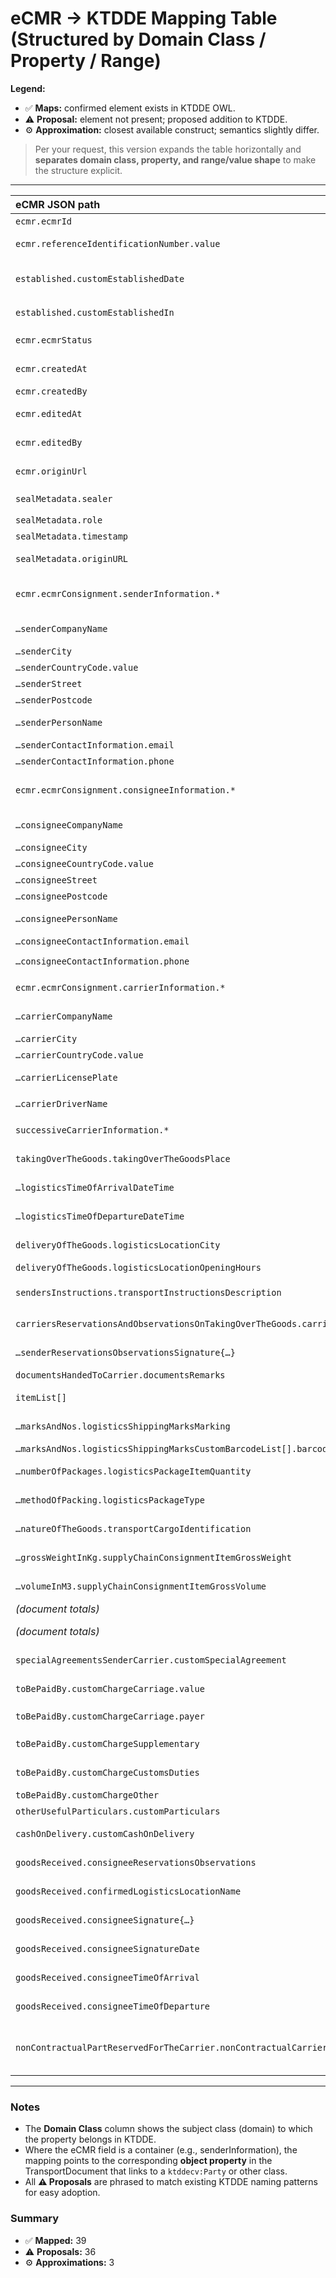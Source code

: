 # eCMR → KTDDE Mapping Table (Structured by Domain Class / Property / Range)

**Legend:**
- ✅ **Maps:** confirmed element exists in KTDDE OWL.
- ⚠️ **Proposal:** element not present; proposed addition to KTDDE.
- ⚙️ **Approximation:** closest available construct; semantics slightly differ.

> Per your request, this version expands the table horizontally and **separates domain class, property, and range/value shape** to make the structure explicit.

---

| eCMR JSON path | Meaning | **KTDDE Domain Class** | **KTDDE Property** | **Range / Value Shape** | Example value | Status |
|:--|:--|:--|:--|:--|:--|:--|
| `ecmr.ecmrId` | CMR number | `ktddecv:TransportDocument` | `ktddecv:transportDocumentNumber` | xsd:string | `"ECMR-2025-001"` | ✅ Maps |
| `ecmr.referenceIdentificationNumber.value` | External reference | `ktddecv:TransportDocument` | `ktddecv:documentIdentifier` | xsd:string *(Identifier literal)* | `"reference identification number"` | ✅ Maps |
| `established.customEstablishedDate` | Document date/issue time | `ktddecv:TransportDocument` | `ktddecv:documentDate` | xsd:dateTime | `"2024-07-10T09:56:58.638Z"` | ✅ Maps |
| `established.customEstablishedIn` | Place of issue | `ktddecv:TransportDocument` | **`ktddecv:placeOfIssue`** | xsd:string or `ktddecv:Location` | `"Hamina"` | ⚠️ Proposal |
| `ecmr.ecmrStatus` | Lifecycle status | `ktddecv:TransportDocument` | **`ktddecv:documentStatus`** | code (SKOS/enum) | `"NEW"` | ⚠️ Proposal |
| `ecmr.createdAt` | System creation time | `ktddecv:TransportDocument` | **`ktddecv:createdDateTime`** | xsd:dateTime | timestamp | ⚠️ Proposal |
| `ecmr.createdBy` | Creator | `ktddecv:TransportDocument` | **`ktddecv:createdByParty`** | `ktddecv:Party` | `"Creator"` (name) | ⚠️ Proposal |
| `ecmr.editedAt` | Last updated time | `ktddecv:TransportDocument` | **`ktddecv:lastUpdatedDateTime`** | xsd:dateTime | timestamp | ⚠️ Proposal |
| `ecmr.editedBy` | Last updated by | `ktddecv:TransportDocument` | **`ktddecv:lastUpdatedByParty`** | `ktddecv:Party` | `"Editor"` | ⚠️ Proposal |
| `ecmr.originUrl` | Source system URL | `ktddecv:TransportDocument` | **`ktddecv:sourceSystemURI`** | xsd:anyURI | `"www.testurl.de"` | ⚠️ Proposal |
| `sealMetadata.sealer` | Signer / sealer | `ktddecv:TransportDocument` | **`ktddecv:signature` / `ktddecv:authenticatedByParty`** | `ktddecv:Party` | `"Max Mustermann"` | ⚠️ Proposal |
| `sealMetadata.role` | Signer role | `ktddecv:TransportDocument` | **`ktddecv:signatureRoleCode`** | code | `"SENDER"` | ⚠️ Proposal |
| `sealMetadata.timestamp` | Signature time | `ktddecv:TransportDocument` | **`ktddecv:signatureDateTime`** | xsd:dateTime | timestamp | ⚠️ Proposal |
| `sealMetadata.originURL` | Signature origin URL | `ktddecv:TransportDocument` | **`ktddecv:signatureOriginURI`** | xsd:anyURI | `"www.testurl.de"` | ⚠️ Proposal |
| `ecmr.ecmrConsignment.senderInformation.*` | Consignor party (container) | `ktddecv:TransportDocument` | `ktddecv:consignorParty` | `ktddecv:Party` | — | ✅ Maps |
| `…senderCompanyName` | Legal/party name | `ktddecv:Party` | `ktddecv:name` | xsd:string | `"sender name company"` | ✅ Maps |
| `…senderCity` | Locality (city) | `ktddecv:Address` | `ktddecv:locationName` | xsd:string | `"sender city"` | ✅ Maps |
| `…senderCountryCode.value` | Country | `ktddecv:Address` | `ktddecv:countryName` | xsd:string (code/name) | `"EX"` | ✅ Maps |
| `…senderStreet` | Street | `ktddecv:Address` | **`ktddecv:streetAddress`** | xsd:string | `"sender street"` | ⚠️ Proposal |
| `…senderPostcode` | Postal code | `ktddecv:Address` | **`ktddecv:postalCode`** | xsd:string | `"sender postcode"` | ⚠️ Proposal |
| `…senderPersonName` | Contact person | `ktddecv:Party` | **`ktddecv:contactName`** | xsd:string | `"sender name person"` | ⚠️ Proposal |
| `…senderContactInformation.email` | Email | `ktddecv:Party` | **`ktddecv:email`** | xsd:string | `"sender@email.info"` | ⚠️ Proposal |
| `…senderContactInformation.phone` | Telephone | `ktddecv:Party` | **`ktddecv:telephone`** | xsd:string | `"1"` | ⚠️ Proposal |
| `ecmr.ecmrConsignment.consigneeInformation.*` | Consignee party (container) | `ktddecv:TransportDocument` | `ktddecv:consigneeParty` | `ktddecv:Party` | — | ✅ Maps |
| `…consigneeCompanyName` | Legal/party name | `ktddecv:Party` | `ktddecv:name` | xsd:string | `"consignee name"` | ✅ Maps |
| `…consigneeCity` | Locality | `ktddecv:Address` | `ktddecv:locationName` | xsd:string | `"consignee city"` | ✅ Maps |
| `…consigneeCountryCode.value` | Country | `ktddecv:Address` | `ktddecv:countryName` | xsd:string | `"EX"` | ✅ Maps |
| `…consigneeStreet` | Street | `ktddecv:Address` | **`ktddecv:streetAddress`** | xsd:string | `"consignee street"` | ⚠️ Proposal |
| `…consigneePostcode` | Postal code | `ktddecv:Address` | **`ktddecv:postalCode`** | xsd:string | `"postcode"` | ⚠️ Proposal |
| `…consigneePersonName` | Contact person | `ktddecv:Party` | **`ktddecv:contactName`** | xsd:string | `"consignee name person"` | ⚠️ Proposal |
| `…consigneeContactInformation.email` | Email | `ktddecv:Party` | **`ktddecv:email`** | xsd:string | `"consignee@email.info"` | ⚠️ Proposal |
| `…consigneeContactInformation.phone` | Telephone | `ktddecv:Party` | **`ktddecv:telephone`** | xsd:string | `"+49 - (43210) - 0123456789"` | ⚠️ Proposal |
| `ecmr.ecmrConsignment.carrierInformation.*` | Carrier party (container) | `ktddecv:TransportDocument` | `ktddecv:carrierParty` | `ktddecv:Party` | — | ✅ Maps |
| `…carrierCompanyName` | Legal/party name | `ktddecv:Party` | `ktddecv:name` | xsd:string | `"Carrier Name"` | ✅ Maps |
| `…carrierCity` | Locality | `ktddecv:Address` | `ktddecv:locationName` | xsd:string | `"Carrier City"` | ✅ Maps |
| `…carrierCountryCode.value` | Country | `ktddecv:Address` | `ktddecv:countryName` | xsd:string | `"EX"` | ✅ Maps |
| `…carrierLicensePlate` | Vehicle registration | `ktddecv:TransportMeans` | `ktddecv:vehicleRegistrationIdentifier` | xsd:string | `"Carrier License Plate"` | ✅ Maps |
| `…carrierDriverName` | Driver name | `ktddecv:TransportMeans` | **`ktddecv:driverName`** | xsd:string | `"Carrier Person (Name)"` | ⚠️ Proposal |
| `successiveCarrierInformation.*` | Subsequent carrier | `ktddecv:TransportDocument` | `ktddecv:issuingCarrierParty` | `ktddecv:Party` | `"successive carrier name company"` | ⚙️ Approximation |
| `takingOverTheGoods.takingOverTheGoodsPlace` | Loading location (label) | `ktddecv:Location` | *(via)* `ktddecv:placeOfLoading` → `ktddecv:locationName` | xsd:string | `"logistics taking over the goods"` | ✅ Maps |
| `…logisticsTimeOfArrivalDateTime` | Arrival at loading | `ktddecv:TransportDocument` | **`ktddecv:arrivalDateTimeAtLoading`** | xsd:dateTime | timestamp | ⚠️ Proposal |
| `…logisticsTimeOfDepartureDateTime` | Departure from loading | `ktddecv:TransportDocument` | **`ktddecv:departureDateTimeFromLoading`** | xsd:dateTime | timestamp | ⚠️ Proposal |
| `deliveryOfTheGoods.logisticsLocationCity` | Unloading location (label) | `ktddecv:Location` | *(via)* `ktddecv:toLocation` → `ktddecv:locationName` | xsd:string | `"logistics location name"` | ✅ Maps |
| `deliveryOfTheGoods.logisticsLocationOpeningHours` | Opening hours | `ktddecv:Location` | **`ktddecv:openingHoursText`** | xsd:string | `"08–16"` | ⚠️ Proposal |
| `sendersInstructions.transportInstructionsDescription` | Instructions | `ktddecv:TransportDocument` | `ktddecv:instructionText` | xsd:string | `"Transport Instructions Description"` | ✅ Maps |
| `carriersReservationsAndObservationsOnTakingOverTheGoods.carrierReservationsObservations` | Carrier remarks | `ktddecv:TransportDocument` | **`ktddecv:carrierRemarksText`** | xsd:string | `"Carrier Reservation Observation"` | ⚠️ Proposal |
| `…senderReservationsObservationsSignature{…}` | Sender signature blob | `ktddecv:TransportDocument` | **`ktddecv:signature` → `ktddecv:Signature`** | complex (actor, time, data) | object | ⚠️ Proposal |
| `documentsHandedToCarrier.documentsRemarks` | Docs remarks | `ktddecv:TransportDocument` | **`ktddecv:attachedDocumentsRemarksText`** | xsd:string | `"documents remarks"` | ⚠️ Proposal |
| `itemList[]` | Goods items (container) | `ktddecv:TransportDocument` | `ktddecv:hasGoodsItem` | `ktddecv:GoodsItem`* | array | ✅ Maps |
| `…marksAndNos.logisticsShippingMarksMarking` | Shipping marks | `ktddecv:GoodsItem` | `ktddecv:shippingMarks` | xsd:string | `"logistics shipping marks marking"` | ✅ Maps |
| `…marksAndNos.logisticsShippingMarksCustomBarcodeList[].barcode` | Barcodes | `ktddecv:GoodsItem` | **`ktddecv:shippingMarksBarcodeValue`** | xsd:string (repeatable) | `"barcode 1"` | ⚠️ Proposal |
| `…numberOfPackages.logisticsPackageItemQuantity` | Package count (per item) | `ktddecv:GoodsItem` | `ktddecv:hasQuantity` | `ktddecv:Quantity (quantityValue, unitCode)` | `9999`, `"PKG"` | ✅ Maps |
| `…methodOfPacking.logisticsPackageType` | Package type code | `ktddecv:GoodsItem` | `ktddecv:packageTypeCode` | code/string | `"logistics package type"` | ✅ Maps |
| `…natureOfTheGoods.transportCargoIdentification` | Item description | `ktddecv:GoodsItem` | `ktddecv:itemDescriptionText` | xsd:string | `"transport cargo identification"` | ✅ Maps |
| `…grossWeightInKg.supplyChainConsignmentItemGrossWeight` | Gross weight (per item) | `ktddecv:GoodsItem` | **`ktddecv:itemGrossWeight`** | Measure (value+unit) | `99999.0 kg` | ⚠️ Proposal |
| `…volumeInM3.supplyChainConsignmentItemGrossVolume` | Volume (per item) | `ktddecv:GoodsItem` | **`ktddecv:itemGrossVolume`** | Measure (value+unit) | `9999.0 m3` | ⚠️ Proposal |
| *(document totals)* | Total packages | `ktddecv:TransportDocument` | `ktddecv:totalPackageQuantity` | xsd:integer | `19998` | ✅ Maps |
| *(document totals)* | Total gross weight | `ktddecv:TransportDocument` | `ktddecv:totalGrossWeight` | xsd:decimal | `199998.0` | ✅ Maps |
| `specialAgreementsSenderCarrier.customSpecialAgreement` | Special agreement text | `ktddecv:TransportDocument` | **`ktddecv:specialAgreementText`** | xsd:string | `"custom special agreement"` | ⚠️ Proposal |
| `toBePaidBy.customChargeCarriage.value` | Freight charge amount | `ktddecv:TransportDocument` | `ktddecv:freightChargesAmount` | `ktddecv:MonetaryAmount (amountValue,currencyCode)` | `1.0 EUR` | ✅ Maps |
| `toBePaidBy.customChargeCarriage.payer` | Charge payer | `ktddecv:TransportDocument` | **`ktddecv:payerRoleCode`** or `ktddecv:payerParty` | code or `ktddecv:Party` | `"CONSIGNEE"` | ⚠️ Proposal |
| `toBePaidBy.customChargeSupplementary` | Supplementary charge | `ktddecv:TransportDocument` | **`ktddecv:supplementaryChargeAmount`** | `ktddecv:MonetaryAmount` | `5.0 EUR (SENDER)` | ⚠️ Proposal |
| `toBePaidBy.customChargeCustomsDuties` | Customs duties | `ktddecv:TransportDocument` | **`ktddecv:customsDutiesAmount`** | `ktddecv:MonetaryAmount` | `100.0 EUR` | ⚠️ Proposal |
| `toBePaidBy.customChargeOther` | Other charge | `ktddecv:TransportDocument` | **`ktddecv:otherChargeAmount`** | `ktddecv:MonetaryAmount` | `1.0 EUR` | ⚠️ Proposal |
| `otherUsefulParticulars.customParticulars` | Generic note | `ktddecv:TransportDocument` | **`ktddecv:note`** | xsd:string | `"custom particular"` | ⚠️ Proposal |
| `cashOnDelivery.customCashOnDelivery` | Cash on delivery | `ktddecv:TransportDocument` | **`ktddecv:cashOnDeliveryAmount`** | `ktddecv:MonetaryAmount` | `0.0 EUR` | ⚠️ Proposal |
| `goodsReceived.consigneeReservationsObservations` | Consignee remarks | `ktddecv:TransportDocument` | **`ktddecv:consigneeRemarksText`** | xsd:string | text | ⚠️ Proposal |
| `goodsReceived.confirmedLogisticsLocationName` | Delivery location label | `ktddecv:Location` | *(via)* `ktddecv:toLocation` → `ktddecv:locationName` | xsd:string | label | ✅ Maps |
| `goodsReceived.consigneeSignature{…}` | Consignee signature | `ktddecv:TransportDocument` | **`ktddecv:signature` → `ktddecv:Signature`** | complex | object | ⚠️ Proposal |
| `goodsReceived.consigneeSignatureDate` | Delivery signature time | `ktddecv:TransportDocument` | **`ktddecv:deliverySignatureDateTime`** | xsd:dateTime | timestamp | ⚠️ Proposal |
| `goodsReceived.consigneeTimeOfArrival` | Arrival at destination | `ktddecv:TransportDocument` | **`ktddecv:arrivalDateTimeAtUnloading`** | xsd:dateTime | timestamp | ⚠️ Proposal |
| `goodsReceived.consigneeTimeOfDeparture` | Departure after delivery | `ktddecv:TransportDocument` | **`ktddecv:departureDateTimeFromUnloading`** | xsd:dateTime | timestamp | ⚠️ Proposal |
| `nonContractualPartReservedForTheCarrier.nonContractualCarrierRemarks` | Non-contractual carrier remarks | `ktddecv:TransportDocument` | **`ktddecv:nonContractualCarrierRemarksText`** | xsd:string | text | ⚠️ Proposal |

---

### Notes
- The **Domain Class** column shows the subject class (domain) to which the property belongs in KTDDE.
- Where the eCMR field is a container (e.g., senderInformation), the mapping points to the corresponding **object property** in the TransportDocument that links to a `ktddecv:Party` or other class.
- All **⚠️ Proposals** are phrased to match existing KTDDE naming patterns for easy adoption.

### Summary
- ✅ **Mapped:** 39  
- ⚠️ **Proposals:** 36  
- ⚙️ **Approximations:** 3

